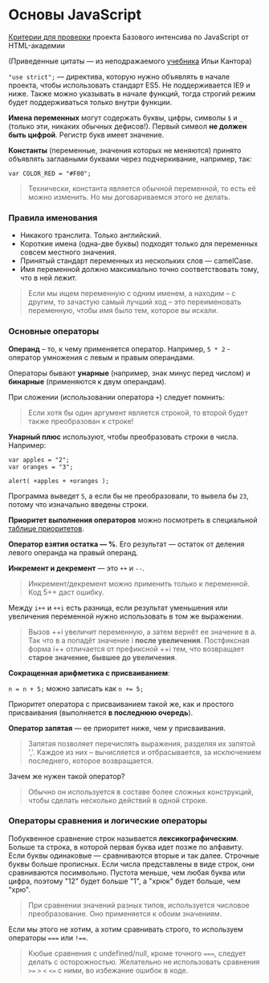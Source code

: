 # Основы JavaScript

[Критерии для проверки](https://github.com/htmlacademy/intensive-javascript-criteria/blob/master/index.md) проекта Базового интенсива по JavaScript от HTML-академии

(Приведенные цитаты — из неподражаемого [учебника](http://learn.javascript.ru/) Ильи Кантора)

`"use strict";` — директива, которую нужно объявлять в начале проекта, чтобы использовать стандарт ES5. Не поддерживается IE9 и ниже. Также можно указывать в начале функций, тогда строгий режим будет поддерживаться только внутри функции.

**Имена переменных** могут содержать буквы, цифры, символы `$` и `_` (только эти, никаких обычных дефисов!). Первый символ **не должен быть цифрой**. Регистр букв имеет значение.

**Константы** (переменные, значения которых не меняются) принято объявлять заглавными буквами через подчеркивание, например, так:

```
var COLOR_RED = "#F00";
```
> Технически, константа является обычной переменной, то есть её можно изменить. Но мы договариваемся этого не делать.

### Правила именования

- Никакого транслита. Только английский.
- Короткие имена (одна-две буквы) подходят только для переменных совсем местного значения.
- Принятый стандарт переменных из нескольких слов — camelCase.
- Имя переменной должно максимально точно соответствовать тому, что в ней лежит.

> Если мы ищем переменную с одним именем, а находим – с другим, то зачастую самый лучший ход – это переименовать переменную, чтобы имя было тем, которое вы искали.

### Основные операторы

**Операнд** – то, к чему применяется оператор. Например, `5 * 2` - оператор умножения с левым и правым операндами.

Операторы бывают **унарные** (например, знак минус перед числом) и **бинарные** (применяются к двум операндам).

При сложении (использовании оператора `+`) следует помнить:

> Если хотя бы один аргумент является строкой, то второй будет также преобразован к строке!

**Унарный плюс** используют, чтобы преобразовать строки в числа. Например:

```
var apples = "2";
var oranges = "3";

alert( +apples + +oranges );
```
Программа выведет `5`, а если бы не преобразовали, то вывела бы `23`, потому что изначально введены строки.

**Приоритет выполнения операторов** можно посмотреть в специальной [таблице приоритетов](https://developer.mozilla.org/en-US/docs/Web/JavaScript/Reference/Operators/Operator_Precedence).

**Оператор взятия остатка — %**. Его результат — остаток от деления левого операнда на правый операнд.

**Инкремент и декремент** — это `++` и `--`. 

> Инкремент/декремент можно применить только к переменной. Код 5++ даст ошибку.

Между `i++` и `++i` есть разница, если результат уменьшения или увеличения переменной нужно использовать в том же выражении.

> Вызов ++i увеличит переменную, а затем вернёт ее значение в a. Так что в a попадёт значение i **после увеличения**. Постфиксная форма i++ отличается от префиксной ++i тем, что возвращает **старое значение, бывшее до увеличения**.

**Сокращенная арифметика с присваиванием**:

`n = n + 5;` можно записать как `n += 5;`

Приоритет оператора с присваиванием такой же, как и простого присваивания (выполняется **в последнюю очередь**).

**Оператор запятая** — ее приоритет ниже, чем у присваивания.

> Запятая позволяет перечислять выражения, разделяя их запятой ','. Каждое из них – вычисляется и отбрасывается, за исключением последнего, которое возвращается.

Зачем же нужен такой оператор?

> Обычно он используется в составе более сложных конструкций, чтобы сделать несколько действий в одной строке. 

### Операторы сравнения и логические операторы

Побуквенное сравнение строк называется **лексикографическим**. Больше та строка, в которой первая буква идет позже по алфавиту. Если буквы одинаковые — сравниваются вторые и так далее. Строчные буквы больше прописных. Если числа представлены в виде строк, они сравниваются посимвольно. Пустота меньше, чем любая буква или цифра, поэтому "12" будет больше "1", а "хрюк" будет больше, чем "хрю".

> При сравнении значений разных типов, используется числовое преобразование. Оно применяется к обоим значениям.

Если мы этого не хотим, а хотим сравнивать строго, то используем операторы `===` или `!==`.

> Kюбые сравнения с undefined/null, кроме точного `===`, следует делать с осторожностью. Желательно не использовать сравнения `>=` `>` `<` `<=` с ними, во избежание ошибок в коде.



